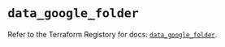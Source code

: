 # `data_google_folder`

Refer to the Terraform Registory for docs: [`data_google_folder`](https://registry.terraform.io/providers/hashicorp/google/4.76.0/docs/data-sources/folder).
